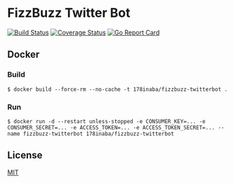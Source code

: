 # FizzBuzz Twitter Bot

[![Build Status](https://travis-ci.org/178inaba/fizzbuzz-twitterbot.svg?branch=master)](https://travis-ci.org/178inaba/fizzbuzz-twitterbot)
[![Coverage Status](https://coveralls.io/repos/github/178inaba/fizzbuzz-twitterbot/badge.svg?branch=master)](https://coveralls.io/github/178inaba/fizzbuzz-twitterbot?branch=master)
[![Go Report Card](https://goreportcard.com/badge/github.com/178inaba/fizzbuzz-twitterbot)](https://goreportcard.com/report/github.com/178inaba/fizzbuzz-twitterbot)

## Docker

### Build

```console
$ docker build --force-rm --no-cache -t 178inaba/fizzbuzz-twitterbot .
```

### Run

```console
$ docker run -d --restart unless-stopped -e CONSUMER_KEY=... -e CONSUMER_SECRET=... -e ACCESS_TOKEN=... -e ACCESS_TOKEN_SECRET=... --name fizzbuzz-twitterbot 178inaba/fizzbuzz-twitterbot
```

## License

[MIT](LICENSE)
